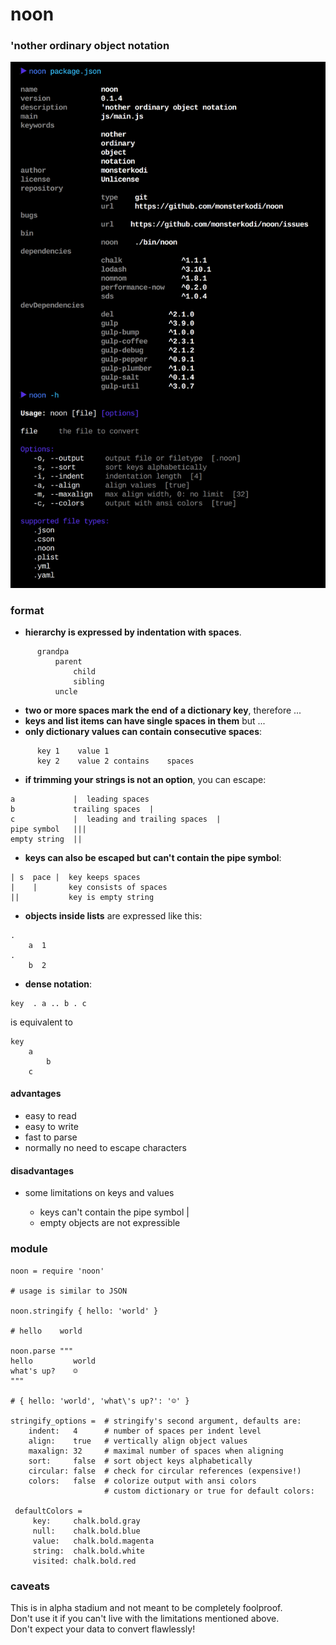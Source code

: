 # noon
### 'nother ordinary object notation

![noon](https://raw.githubusercontent.com/monsterkodi/noon/master/img/noon.png)

### format

- **hierarchy is expressed by indentation with spaces**.
```coffee-script
      grandpa
          parent
              child
              sibling
          uncle
```          
- **two or more spaces mark the end of a dictionary key**, therefore ...
- **keys and list items can have single spaces in them** but ...
- **only dictionary values can contain consecutive spaces**:
```coffee-script
      key 1    value 1
      key 2    value 2 contains    spaces
```     
- **if trimming your strings is not an option**, you can escape:
```coffee-script
a             |  leading spaces
b             trailing spaces  |
c             |  leading and trailing spaces  |
pipe symbol   |||
empty string  ||
```     
- **keys can also be escaped but can't contain the pipe symbol**:
```coffee-script
| s  pace |  key keeps spaces
|    |       key consists of spaces
||           key is empty string
```     
- **objects inside lists** are expressed like this:
```coffee-script
.
    a  1
.
    b  2
```        
- **dense notation**:
```coffee-script
key  . a .. b . c
```
  is equivalent to
```coffee-script
key
    a
        b
    c
```

#### advantages

- easy to read
- easy to write
- fast to parse 
- normally no need to escape characters

#### disadvantages
  
* some limitations on keys and values

     * keys can't contain the pipe symbol |
     * empty objects are not expressible    

### module

```coffee-script
noon = require 'noon'

# usage is similar to JSON 

noon.stringify { hello: 'world' }

# hello    world

noon.parse """
hello         world
what's up?    ☺
"""

# { hello: 'world', 'what\'s up?': '☺' }

stringify_options =  # stringify's second argument, defaults are: 
    indent:   4      # number of spaces per indent level
    align:    true   # vertically align object values
    maxalign: 32     # maximal number of spaces when aligning
    sort:     false  # sort object keys alphabetically
    circular: false  # check for circular references (expensive!)
    colors:   false  # colorize output with ansi colors
                     # custom dictionary or true for default colors:

 defaultColors =
     key:     chalk.bold.gray
     null:    chalk.bold.blue
     value:   chalk.bold.magenta
     string:  chalk.bold.white
     visited: chalk.bold.red

```

### caveats

This is in alpha stadium and not meant to be completely foolproof.  
Don't use it if you can't live with the limitations mentioned above.  
Don't expect your data to convert flawlessly!
